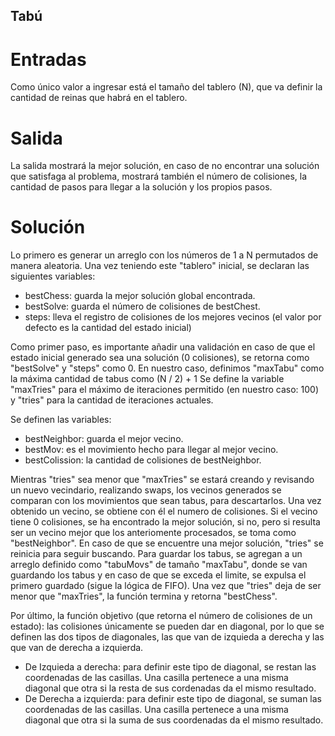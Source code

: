 
## Tabú
# Entradas
Como único valor a ingresar está el tamaño del tablero (N), que va definir la cantidad de reinas que habrá en el tablero.
# Salida
La salida mostrará la mejor solución, en caso de no encontrar una solución que satisfaga al problema, mostrará también el número de colisiones, la cantidad de pasos para llegar a la solución y los propios pasos.

# Solución
Lo primero es generar un arreglo con los números de 1 a N permutados de manera aleatoria.
Una vez teniendo este "tablero" inicial, se declaran las siguientes variables:
- bestChess: guarda la mejor solución global encontrada.
- bestSolve: guarda el número de colisiones de bestChest.
- steps: lleva el registro de colisiones de los mejores vecinos (el valor por defecto es la cantidad del estado inicial)

Como primer paso, es importante añadir una validación en caso de que el estado inicial generado sea una solución (0 colisiones), se retorna como "bestSolve" y "steps" como 0.
En nuestro caso, definimos "maxTabu" como la máxima cantidad de tabus como (N / 2) + 1
Se define la variable "maxTries" para el máximo de iteraciones permitido (en nuestro caso: 100) y "tries" para la cantidad de iteraciones actuales.

Se definen las variables:
- bestNeighbor: guarda el mejor vecino.
- bestMov: es el movimiento hecho para llegar al mejor vecino.
- bestColission: la cantidad de colisiones de bestNeighbor.

Mientras "tries" sea menor que "maxTries" se estará creando y revisando un nuevo vecindario, realizando swaps, los vecinos generados se comparan con los movimientos que sean tabus, para descartarlos.
Una vez obtenido un vecino, se obtiene con él el numero de colisiones. 
Si el vecino tiene 0 colisiones, se ha encontrado la mejor solución, si no, pero si resulta ser un vecino mejor que los anteriomente procesados, se toma como "bestNeighbor".
En caso de que se encuentre una mejor solución, "tries" se reinicia para seguir buscando.
Para guardar los tabus, se agregan a un arreglo definido como "tabuMovs" de tamaño "maxTabu", donde se van guardando los tabus y en caso de que se exceda el limite, se expulsa el primero guardado (sigue la lógica de FIFO).
Una vez que "tries" deja de ser menor que "maxTries", la función termina y retorna "bestChess".

Por último, la función objetivo (que retorna el número de colisiones de un estado): las colisiones únicamente se pueden dar en diagonal, por lo que se definen las dos tipos de diagonales, las que van de izquieda a derecha y las que van de derecha a izquierda.
- De Izquieda a derecha: para definir este tipo de diagonal, se restan las coordenadas de las casillas. Una casilla pertenece a una misma diagonal que otra si la resta de sus cordenadas da el mismo resultado.
- De Derecha a izquierda: para definir este tipo de diagonal, se suman las coordenadas de las casillas. Una casilla pertenece a una misma diagonal que otra si la suma de sus coordenadas da el mismo resultado.





 
